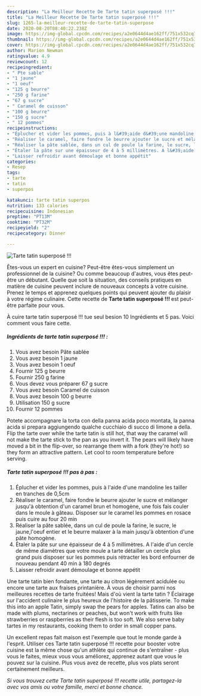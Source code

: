 ```yaml
---
description: "La Meilleur Recette De Tarte tatin superposé !!!"
title: "La Meilleur Recette De Tarte tatin superposé !!!"
slug: 1265-la-meilleur-recette-de-tarte-tatin-superpose
date: 2020-08-20T08:40:22.238Z
image: https://img-global.cpcdn.com/recipes/a2e0644d4ae162ff/751x532cq70/tarte-tatin-superpose-photo-principale-de-la-recette.jpg
thumbnail: https://img-global.cpcdn.com/recipes/a2e0644d4ae162ff/751x532cq70/tarte-tatin-superpose-photo-principale-de-la-recette.jpg
cover: https://img-global.cpcdn.com/recipes/a2e0644d4ae162ff/751x532cq70/tarte-tatin-superpose-photo-principale-de-la-recette.jpg
author: Marion Newman
ratingvalue: 4.9
reviewcount: 12
recipeingredient:
- " Pte sable"
- "1 jaune"
- "1 oeuf"
- "125 g beurre"
- "250 g farine"
- "67 g sucre"
- " Caramel de cuisson"
- "100 g beurre"
- "150 g sucre"
- " 12 pommes"
recipeinstructions:
- "Éplucher et vider les pommes, puis à l&#39;aide d&#39;une mandoline les tailler en tranches de 0,5cm"
- "Réaliser le caramel, faire fondre le beurre ajouter le sucre et mélanger jusqu&#39;à obtention d&#39;un caramel brun et homogène, une fois fais couler dans le moule à gâteau. Disposer sur le caramel les pommes en rosace puis cuire au four 20 min"
- "Réaliser la pâte sablée, dans un cul de poule la farine, le sucre, le jaune,l&#39;oeuf entier et le beurre malaxer à la main jusqu&#39;à obtention d&#39;une pâte homogène."
- "Étaler la pâte sur une épaisseur de 4 à 5 millimètres. A l&#39;aide d&#39;un cercle de même diamètres que votre moule a tarte détailler un cercle plus grand puis disposer sur les pommes puis rétracter les bord enfourner de nouveau pendant 40 min à 180 degrés"
- "Laisser refroidir avant démoulage et bonne appétit"
categories:
- Resep
tags:
- tarte
- tatin
- superpos

katakunci: tarte tatin superpos 
nutrition: 133 calories
recipecuisine: Indonesian
preptime: "PT13M"
cooktime: "PT32M"
recipeyield: "2"
recipecategory: Dinner

---
```



![Tarte tatin superposé !!!](https://img-global.cpcdn.com/recipes/a2e0644d4ae162ff/751x532cq70/tarte-tatin-superpose-photo-principale-de-la-recette.jpg)

Êtes-vous un expert en cuisine? Peut-être êtes-vous simplement un professionnel de la cuisine? Ou comme beaucoup d'autres, vous êtes peut-être un débutant. Quelle que soit la situation, des conseils pratiques en matière de cuisine peuvent inclure de nouveaux concepts à votre cuisine. Prenez le temps et apprenez quelques points qui peuvent ajouter du plaisir à votre régime culinaire. Cette recette de <strong> Tarte tatin superposé !!! </strong> est peut-être parfaite pour vous.

<!--inarticleads1-->

À cuire tarte tatin superposé !!! tue seul besion 10 Ingrédients et 5 pas. Voici comment vous faire cette.

##### Ingrédients de tarte tatin superposé !!! :

1. Vous avez besoin  Pâte sablée
1. Vous avez besoin 1 jaune
1. Vous avez besoin 1 oeuf
1. Fournir 125 g beurre
1. Fournir 250 g farine
1. Vous devez vous préparer 67 g sucre
1. Vous avez besoin  Caramel de cuisson
1. Vous avez besoin 100 g beurre
1. Utilisation 150 g sucre
1. Fournir  12 pommes


Potete accompagnare la torta con della panna acida poco montata, la panna acida si prepara aggiungendo qualche cucchiaio di succo di limone a della. Flip the tarte over while the tarte tatin is still hot, that way the caramel will not make the tarte stick to the pan as you invert it. The pears will likely have moved a bit in the flip-over, so rearrange them with a fork (they&#39;re hot!) so they form an attractive pattern. Let cool to room temperature before serving. 

<!--inarticleads2-->

##### Tarte tatin superposé !!! pas à pas :

1. Éplucher et vider les pommes, puis à l&#39;aide d&#39;une mandoline les tailler en tranches de 0,5cm
1. Réaliser le caramel, faire fondre le beurre ajouter le sucre et mélanger jusqu&#39;à obtention d&#39;un caramel brun et homogène, une fois fais couler dans le moule à gâteau. Disposer sur le caramel les pommes en rosace puis cuire au four 20 min
1. Réaliser la pâte sablée, dans un cul de poule la farine, le sucre, le jaune,l&#39;oeuf entier et le beurre malaxer à la main jusqu&#39;à obtention d&#39;une pâte homogène.
1. Étaler la pâte sur une épaisseur de 4 à 5 millimètres. A l&#39;aide d&#39;un cercle de même diamètres que votre moule a tarte détailler un cercle plus grand puis disposer sur les pommes puis rétracter les bord enfourner de nouveau pendant 40 min à 180 degrés
1. Laisser refroidir avant démoulage et bonne appétit


Une tarte tatin bien fondante, une tarte au citron légèrement acidulée ou encore une tarte aux fraises printanière. À vous de choisir parmi nos meilleures recettes de tarte fruitées! Mais d&#39;où vient la tarte tatin ? Éclairage sur l&#39;accident culinaire le plus heureux de l&#39;histoire de la pâtisserie. To make this into an apple Tatin, simply swap the pears for apples. Tatins can also be made with plums, nectarines or peaches, but won&#39;t work with fruits like strawberries or raspberries as their flesh is too soft. We also serve baby tartes in my restaurants, cooking them to order in small copper pans. 

<!--inarticleads1-->

<p>
Un excellent repas fait maison est l'exemple que tout le monde garde à l'esprit. Utiliser ces Tarte tatin superposé !!! recette pour booster votre cuisine est la même chose qu'un athlète qui continue de s'entraîner - plus vous le faites, mieux vous vous améliorez, apprenez autant que vous le pouvez sur la cuisine. Plus vous avez de recette, plus vos plats seront certainement meilleurs.
</p>

<p>
<i>Si vous trouvez cette Tarte tatin superposé !!! recette utile, partagez-la avec vos amis ou votre famille, merci et bonne chance.</i>
</p>
